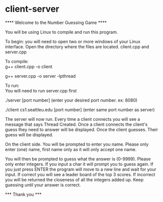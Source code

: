 # client-server

**** Welcome to the Number Guessing Game ****

You will be using Linux to compile and run this program.

To begin: you will need to open two or more windows of your Linux interface.
Open the directory where the files are located. client.cpp and server.cpp

To compile: 
<br />
g++ client.cpp -o client 

g++ server.cpp -o server -lpthread

To run:
<br />
You will need to run server.cpp first

./server [port number] (enter your desired port number. ex: 8080)

./client cs1.seattleu.edu [port number] (enter same port number as server)

The server will now run. Every time a client connects you will see a message that says
Thread Created. Once a client connects the client's guess they need to answer will be
displayed. Once the client guesses. Their guess will be displayed.

On the client side. You will be prompted to enter you name. Please only enter (one) name,
first name only as it will only accept one name. 

You will then be prompted to guess what the answer is (0-9999). Please only enter 
integers. If you input a char it will prompt you to guess again. If you just press ENTER
the program will move to a new line and wait for your input.  If correct you will see a 
leader board of the top 3 scores. If incorrect you will be returned the closeness of all
the integers added up. Keep guessing until your answer is correct. 

*** Thank you ***
